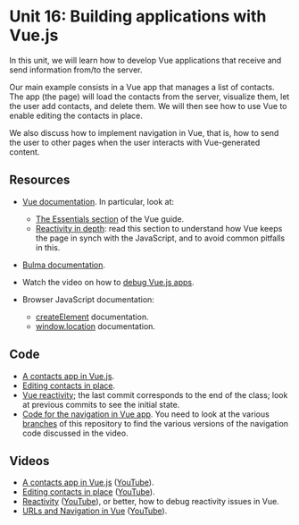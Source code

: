 # Unit 16: Building applications with Vue.js

In this unit, we will learn how to develop Vue applications that receive and send information from/to the server.  

Our main example consists in a Vue app that manages a list of contacts.  The app (the page) will load the contacts from the server, visualize them, let the user add contacts, and delete them.  We will then see how to use Vue to enable editing the contacts in place. 

We also discuss how to implement navigation in Vue, that is, how to send the user to other pages when the user interacts with Vue-generated content. 

## Resources

* [Vue documentation](https://vuejs.org/v2/guide/installation.html).  In particular, look at: 
    * [The Essentials section](https://vuejs.org/v2/guide/installation.html) of the Vue guide. 
    * [Reactivity in depth](https://vuejs.org/v2/guide/reactivity.html): read this section to understand how Vue keeps the page in synch with the JavaScript, and to avoid common pitfalls in this. 

* [Bulma documentation](https://bulma.io/documentation/overview/).

* Watch the video on how to [debug Vue.js apps](howto2.md).

* Browser JavaScript documentation: 
    * [createElement](https://developer.mozilla.org/en-US/docs/Web/API/Document/createElement) documentation. 
    * [window.location](https://developer.mozilla.org/en-US/docs/Web/API/Window/location) documentation.

## Code

* [A contacts app in Vue.js](https://github.com/learn-py4web/lecture_vue_contacts).
* [Editing contacts in place](https://github.com/learn-py4web/lecture_vue_contacts_edit_in_place).
* [Vue reactivity](https://github.com/learn-py4web/vue_reactivity); the last commit corresponds to the end of the class; look at previous commits to see the initial state. 
* [Code for the navigation in Vue app](https://github.com/learn-py4web/vue_navigation).  You need to look at the various [branches](https://github.com/learn-py4web/vue_navigation/branches) of this repository to find the various versions of the navigation code discussed in the video. 

## Videos

* [A contacts app in Vue.js](https://drive.google.com/file/d/1Mzoj6-IMbsouH4eKtuEToidfvToWJyV8/view?usp=sharing) ([YouTube](https://youtu.be/Qh3xUZWsqR4)).
* [Editing contacts in place](https://drive.google.com/file/d/1-H7gZV-RCNIjR3mlj-0Ugs37Ycc1qGdK/view?usp=sharing) ([YouTube](https://youtu.be/gi7EDFLvXyA)). 
* [Reactivity](https://drive.google.com/file/d/1gfV9eL4GJCFFANBdqaUDqyuTlabMEMFk/view?usp=sharing) ([YouTube](https://youtu.be/4Rc_33ee9Yc)), or better, how to debug reactivity issues in Vue. 
* [URLs and Navigation in Vue](https://drive.google.com/file/d/1fhyzE7xMSUAOJtb42Tv6YuVwcKOlVWbK/view?usp=sharing) ([YouTube](https://youtu.be/AvqXmq3hwI4)).